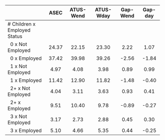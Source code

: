 
|                      |         ASEC |    ATUS-Wend |    ATUS-Wday |     Gap-Wend |      Gap-day |
| -------------------- | :----------: | :----------: | :----------: | :----------: | :----------: |
| # Children x Employed Status |              |              |              |              |              |
| &nbsp;&nbsp;0 x Not Employed |        24.37 |        22.15 |        23.30 |         2.22 |         1.07 |
| &nbsp;&nbsp;0 x Employed |        37.42 |        39.98 |        39.26 |        -2.56 |        -1.84 |
| &nbsp;&nbsp;1 x Not Employed |         4.97 |         4.08 |         3.98 |         0.89 |         0.99 |
| &nbsp;&nbsp;1 x Employed |        11.42 |        12.90 |        11.82 |        -1.48 |        -0.40 |
| &nbsp;&nbsp;2+ x Not Employed |         4.04 |         3.11 |         3.63 |         0.93 |         0.41 |
| &nbsp;&nbsp;2+ x Employed |         9.51 |        10.40 |         9.78 |        -0.89 |        -0.27 |
| &nbsp;&nbsp;3 x Not Employed |         3.17 |         2.73 |         2.88 |         0.45 |         0.30 |
| &nbsp;&nbsp;3 x Employed |         5.10 |         4.66 |         5.35 |         0.44 |        -0.25 |

